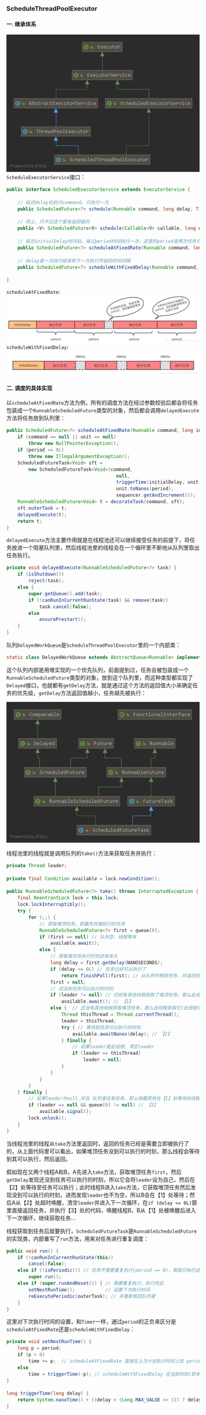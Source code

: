 ### ScheduleThreadPoolExecutor
#### 一. 继承体系
![](../../imgs/ScheduledThreadPoolExecutor.png)   
`ScheduleExecutorService`接口：
```java
public interface ScheduledExecutorService extends ExecutorService {

    // 延迟delay后执行command，只执行一次
    public ScheduledFuture<?> schedule(Runnable command, long delay, TimeUnit unit);

    // 同上，只不过这个是有返回值的
    public <V> ScheduledFuture<V> schedule(Callable<V> callable, long delay, TimeUnit unit);

    // 延迟initialDelay时间后，每过period时间执行一次，这里的period是两次任务开始的时间间隔
    public ScheduledFuture<?> scheduleAtFixedRate(Runnable command, long initialDelay, long period, TimeUnit unit);

    // delay是一次执行结束和下一次执行开始的时间间隔
    public ScheduledFuture<?> scheduleWithFixedDelay(Runnable command, long initialDelay, long delay, TimeUnit unit);

}
```
`scheduleAtFixedRate`:   
![](../../imgs/scheduleAtFixedRate.jpg)
`scheduleWithFixedDelay`:   
![](../../imgs/scheduleWithFixedDelay.jpg)
#### 二. 调度的具体实现
以`scheduleAtFixedRate`方法为例，所有的调度方法在经过参数校验后都会将任务包装成一个`RunnableScheduledFuture`类型的对象，然后都会调用`delayedExecute`方法将任务放到队列里：
```java
public ScheduledFuture<?> scheduleAtFixedRate(Runnable command, long initialDelay, long period, TimeUnit unit) {
    if (command == null || unit == null)
        throw new NullPointerException();
    if (period <= 0L)
        throw new IllegalArgumentException();
    ScheduledFutureTask<Void> sft =
        new ScheduledFutureTask<Void>(command,
                                        null,
                                        triggerTime(initialDelay, unit),
                                        unit.toNanos(period),
                                        sequencer.getAndIncrement());
    RunnableScheduledFuture<Void> t = decorateTask(command, sft);
    sft.outerTask = t;
    delayedExecute(t);
    return t;
}
```
`delayedExecute`方法主要作用就是在线程池还可以继续接受任务的前提下，将任务放进一个阻塞队列里，然后线程池里的线程会在一个循环里不断地从队列里取出任务执行。
```java
private void delayedExecute(RunnableScheduledFuture<?> task) {
    if (isShutdown())
        reject(task);
    else {
        super.getQueue().add(task);
        if (!canRunInCurrentRunState(task) && remove(task))
            task.cancel(false);
        else
            ensurePrestart();
    }
}
```
队列`DelayedWorkQueue`是`ScheduleThreadPoolExecutor`里的一个内部类：
```java
static class DelayedWorkQueue extends AbstractQueue<Runnable> implements BlockingQueue<Runnable> { ... }
```
这个队列内部是用堆实现的一个优先队列，前面提到过，任务会被包装成一个`RunnableScheduledFuture`类型的对象，放到这个队列里，而这种类型都实现了`Delayed`接口，也就都有`getDelay`方法，就是通过这个方法的返回值大小来确定任务的优先级，`getDelay`方法返回值越小，任务越先被执行： 

![](../../imgs/ScheduledFutureTask.png)

线程池里的线程就是调用队列的`take()`方法来获取任务并执行：
```java
private Thread leader; 

private final Condition available = lock.newCondition();

public RunnableScheduledFuture<?> take() throws InterruptedException {
    final ReentrantLock lock = this.lock;
    lock.lockInterruptibly();
    try {
        for (;;) {
            // 获取堆顶任务，即最先将被执行的任务
            RunnableScheduledFuture<?> first = queue[0]; 
            if (first == null) // 队列空，线程等待
                available.await();
            else {
                // 获取离任务执行时刻还有多久
                long delay = first.getDelay(NANOSECONDS);
                if (delay <= 0L) // 任务已经可以执行了
                    return finishPoll(first); // 从队列中移除任务，并返回任务
                first = null;
                // 还没到任务可以执行的时刻
                if (leader != null) // 已经有其他线程获取了堆顶任务，那么此线程等待
                    available.await(); // 【1】
                else {  // 还没有其他线程获取堆顶任务，那么此线程获取它(此线程引用赋给leader)
                    Thread thisThread = Thread.currentThread();
                    leader = thisThread;
                    try { // 等待到任务可以执行的时刻
                        available.awaitNanos(delay); // 【2】
                    } finally {
                        // 如果leader是此线程，清空leader
                        if (leader == thisThread)
                            leader = null;
                    }
                }
            }
        }
    } finally {
        // 如果leader为null 并且 队列里还有任务，那么唤醒其他在【1】处等待的线程
        if (leader == null && queue[0] != null) // 【3】
            available.signal();
        lock.unlock();
    }
}
```
当线程池里的线程从`take`方法里返回时，返回的任务已经是需要立即被执行了的，从上面代码里可以看出，如果堆顶任务没到可以执行的时刻，那么线程会等待到其可以执行，然后返回。   

假如现在又两个线程A和B，A先进入`take`方法，获取堆顶任务`first`，然后`getDelay`发现还没到任务可以执行的时刻，所以它会将`leader`设为自己，然后在【2】处等待至任务可以执行；此时线程B进入`take`方法，它获取堆顶任务然后发现没到可以执行的时刻，进而发现`leader`也不为空，所以B会在【1】处等待；然后A从【2】处超时唤醒，清空`leader`并进入下一次循环，在`if (delay <= 0L)`那里直接返回任务，并执行【3】处的代码，唤醒线程B，B从【1】处被唤醒后进入下一次循环，继续获取任务...

线程获取到任务后就要执行，`ScheduledFutureTask`是`RunnableScheduledFuture`的实现类，内部重写了`run`方法，用来对任务进行重复调度：
```java
public void run() {
    if (!canRunInCurrentRunState(this))
        cancel(false);
    else if (!isPeriodic()) // 任务不需要重复执行(period == 0)，那就只执行这一次
        super.run();
    else if (super.runAndReset()) { // 需要重复执行，执行完后
        setNextRunTime();           // 设置下次执行时间
        reExecutePeriodic(outerTask); // 并重新放回队列里
    }
}
```
这里对下次执行时间的设置，和`Timer`一样，通过`period`的正负来区分是`scheduleAtFixedRate`还是`scheduleWithFixedDelay`：
```java
private void setNextRunTime() {
    long p = period;
    if (p > 0)
        time += p;  // scheduleAtFixedRate 直接在上次计划执行时间上加 period
    else
        time = triggerTime(-p); // scheduleWithFixedDelay 在当前时刻(即本次任务完成时刻)上加 period
}

long triggerTime(long delay) {
    return System.nanoTime() + ((delay < (Long.MAX_VALUE >> 1)) ? delay : overflowFree(delay));
}
```